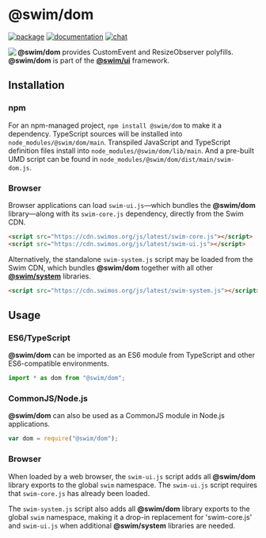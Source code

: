 # @swim/dom

[![package](https://img.shields.io/npm/v/@swim/dom.svg)](https://www.npmjs.com/package/@swim/dom)
[![documentation](https://img.shields.io/badge/doc-TypeDoc-blue.svg)](https://docs.swimos.org/js/latest/modules/_swim_dom.html)
[![chat](https://img.shields.io/badge/chat-Gitter-green.svg)](https://gitter.im/swimos/community)

<a href="https://www.swimos.org"><img src="https://docs.swimos.org/readme/marlin-blue.svg" align="left"></a>

**@swim/dom** provides CustomEvent and ResizeObserver polyfills.  **@swim/dom**
is part of the [**@swim/ui**](https://github.com/swimos/swim/tree/master/swim-system-js/swim-ui-js/@swim/ui)
framework.

## Installation

### npm

For an npm-managed project, `npm install @swim/dom` to make it a dependency.
TypeScript sources will be installed into `node_modules/@swim/dom/main`.
Transpiled JavaScript and TypeScript definition files install into
`node_modules/@swim/dom/lib/main`.  And a pre-built UMD script can
be found in `node_modules/@swim/dom/dist/main/swim-dom.js`.

### Browser

Browser applications can load `swim-ui.js`—which bundles the **@swim/dom**
library—along with its `swim-core.js` dependency, directly from the Swim CDN.

```html
<script src="https://cdn.swimos.org/js/latest/swim-core.js"></script>
<script src="https://cdn.swimos.org/js/latest/swim-ui.js"></script>
```

Alternatively, the standalone `swim-system.js` script may be loaded
from the Swim CDN, which bundles **@swim/dom** together with all other
[**@swim/system**](https://github.com/swimos/swim/tree/master/swim-system-js/@swim/system)
libraries.

```html
<script src="https://cdn.swimos.org/js/latest/swim-system.js"></script>
```

## Usage

### ES6/TypeScript

**@swim/dom** can be imported as an ES6 module from TypeScript and other
ES6-compatible environments.

```typescript
import * as dom from "@swim/dom";
```

### CommonJS/Node.js

**@swim/dom** can also be used as a CommonJS module in Node.js applications.

```javascript
var dom = require("@swim/dom");
```

### Browser

When loaded by a web browser, the `swim-ui.js` script adds all
**@swim/dom** library exports to the global `swim` namespace.  The
`swim-ui.js` script requires that `swim-core.js` has already been loaded.

The `swim-system.js` script also adds all **@swim/dom** library exports
to the global `swim` namespace, making it a drop-in replacement for
'swim-core.js' and `swim-ui.js` when additional **@swim/system**
libraries are needed.

